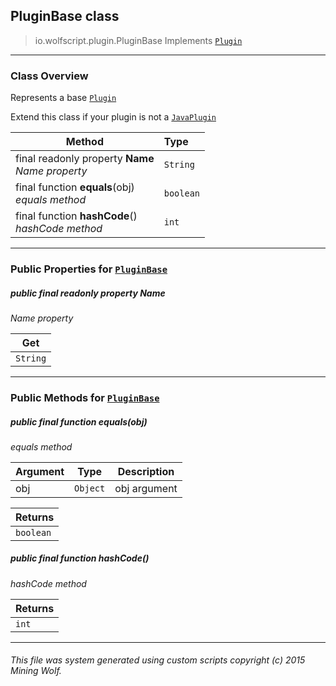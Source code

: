 ## PluginBase __class__

>io.wolfscript.plugin.PluginBase
>Implements [`Plugin`](Plugin.md)

---

### Class Overview

Represents a base [`Plugin`](Plugin.md) <p> Extend this class if your plugin is not a [`JavaPlugin`](java\JavaPlugin.md)

Method | Type   
--- | :--- 
final readonly property __Name__ <br> _Name property_ | `String`
final function __equals__(obj) <br> _equals method_ | `boolean`
final function __hashCode__() <br> _hashCode method_ | `int`



---


### Public Properties for [`PluginBase`](PluginBase.md)

##### <a id='name'></a>public final readonly property __Name__

_Name property_

Get | 
--- | 
`String` |



---

### Public Methods for [`PluginBase`](PluginBase.md)

##### <a id='equals'></a>public final function __equals__(obj)

_equals method_

Argument | Type | Description  
--- | --- | --- 
obj | `Object` | obj argument

Returns | 
--- | 
`boolean` |


##### <a id='hashcode'></a>public final function __hashCode__()

_hashCode method_

Returns | 
--- | 
`int` |


---


###### This file was system generated using custom scripts copyright (c) 2015 Mining Wolf.
	


